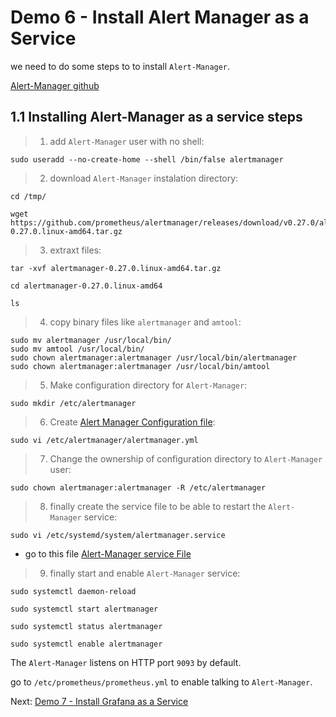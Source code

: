 # Demo 6 - Install Alert Manager as a Service

we need to do some steps to to install `Alert-Manager`.

[Alert-Manager github](https://github.com/prometheus/alertmanager)

## 1.1 Installing Alert-Manager as a service steps

> 1. add `Alert-Manager` user with no shell:

```
sudo useradd --no-create-home --shell /bin/false alertmanager
```
> 2. download `Alert-Manager` instalation directory:

```
cd /tmp/

wget https://github.com/prometheus/alertmanager/releases/download/v0.27.0/alertmanager-0.27.0.linux-amd64.tar.gz
```
> 3. extraxt files:
```
tar -xvf alertmanager-0.27.0.linux-amd64.tar.gz

cd alertmanager-0.27.0.linux-amd64

ls
```

> 4. copy binary files like `alertmanager` and `amtool`:
```
sudo mv alertmanager /usr/local/bin/
sudo mv amtool /usr/local/bin/
sudo chown alertmanager:alertmanager /usr/local/bin/alertmanager
sudo chown alertmanager:alertmanager /usr/local/bin/amtool
```
> 5. Make configuration directory for `Alert-Manager`:
```
sudo mkdir /etc/alertmanager
```

> 6. Create [Alert Manager Configuration file](alertmanager.yml):
```
sudo vi /etc/alertmanager/alertmanager.yml
```
> 7. Change the ownership of configuration directory to `Alert-Manager` user:
```
sudo chown alertmanager:alertmanager -R /etc/alertmanager
```

> 8. finally create the service file to be able to restart the `Alert-Manager` service:
```
sudo vi /etc/systemd/system/alertmanager.service
```
- go to this file [Alert-Manager service File](alertmanager.service)

> 9. finally start and enable `Alert-Manager` service:
```
sudo systemctl daemon-reload

sudo systemctl start alertmanager

sudo systemctl status alertmanager

sudo systemctl enable alertmanager
```
The `Alert-Manager` listens on HTTP port `9093` by default.

go to `/etc/prometheus/prometheus.yml` to enable talking to `Alert-Manager`.

Next: [Demo 7 - Install Grafana as a Service](../../demo07/install-grafana-as-service/README.md)
